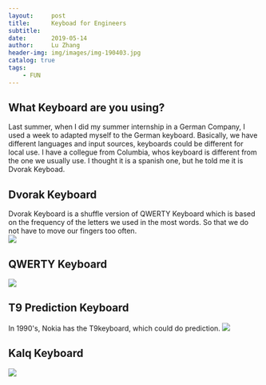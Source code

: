 ```yaml
---
layout:     post
title:      Keyboad for Engineers
subtitle:  
date:       2019-05-14
author:     Lu Zhang
header-img: img/images/img-190403.jpg
catalog: true
tags:
    - FUN
---
```

## What Keyboard are you using?
Last summer, when I did my summer internship in a German Company, I used a week to adapted myself to the German keyboard. Basically, we have different languages and input sources, keyboards could be different for local use. I have a collegue from Columbia, whos keyboard is different from the one we usually use. I thought it is a spanish one, but he told me it is Dvorak Keyboad. 

## Dvorak Keyboard 
Dvorak Keyboard is a shuffle version of QWERTY Keyboard which is based on the frequency of the letters we used in the most words. So that we do not have to move our fingers too often.  
![](https://i.stack.imgur.com/kDGjR.png)
## QWERTY Keyboard 

![](https://cdn-images-1.medium.com/max/1600/1*hGEEitUgxU4nQxtX8q1rsA.jpeg)
## T9 Prediction Keyboard 
In 1990's, Nokia has the T9keyboard, which could do prediction.
![](http://www.thepopularapps.com/application/upload/Apps/2017/09/t9-keyboard-145.png)

## Kalq Keyboard
![](https://www.pcmag.com/encyclopedia_images/_KALQ.GIF)

